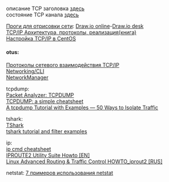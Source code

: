 описание TCP заголовка [здесь](https://networkguru.ru/protokol-transportnogo-urovnia-tcp-chto-nuzhno-znat/)  
состояние TCP канала [здесь](https://it.wikireading.ru/12810)  


[Проги для отрисовки сети](http://blog.netskills.ru/2018/09/chem-risovat-shemu-sety.html): [Draw.io online](https://app.diagrams.net/)-[Draw.io desk](https://github.com/jgraph/drawio-desktop/releases/tag/v13.0.1)  
[TCP/IP Архитектура, протоколы, реализация(книга)](https://it.wikireading.ru/12404)  
[Настройка TCP/IP в CentOS](http://linux.mixed-spb.ru/network/centos-tcpip.php)  

#### otus:  
[Протоколы сетевого взаимодействия TCP/IP](https://www.opennet.ru/docs/RUS/tcpip/)  
[Networking/CLI](https://fedoraproject.org/wiki/Networking/CLI)  
[NetworkManager](https://www.hogarthuk.com/?q=node/8)   

tcpdump:  
[Packet Analyzer: TCPDUMP](https://www.thegeekstuff.com/2010/08/tcpdump-command-examples)  
[TCPDUMP: a simple cheatsheet](https://www.andreafortuna.org/2018/07/18/tcpdump-a-simple-cheatsheet/)  
[A tcpdump Tutorial with Examples — 50 Ways to Isolate Traffic](https://danielmiessler.com/study/tcpdump/)  

tshark:  
[TShark](https://www.wireshark.org/docs/man-pages/tshark.html)  
[tshark tutorial and filter examples](https://hackertarget.com/tshark-tutorial-and-filter-examples/)  

ip:  
[ip cmd cheatsheet](https://access.redhat.com/sites/default/files/attachments/rh_ip_command_cheatsheet_1214_jcs_print.pdf)  
[IPROUTE2 Utility Suite Howto [EN]](http://policyrouting.org/iproute2-toc.html)  
[Linux Advanced Routing & Traffic Control HOWTO_iprout2 [RUS]](https://www.opennet.ru/docs/RUS/LARTC/) 

netstat:
[7 примеров использования netstat](https://well-web.net/netstat)  
